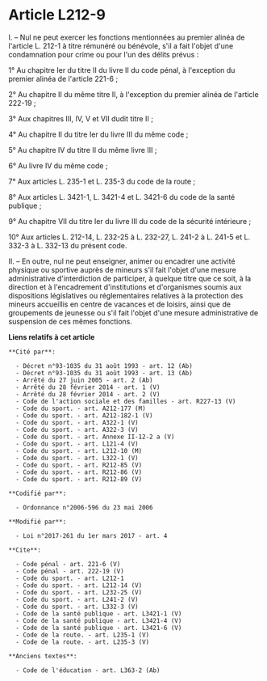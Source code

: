 # Article L212-9

I. – Nul ne peut exercer les fonctions mentionnées au premier alinéa de l'article L. 212-1 à titre rémunéré ou bénévole, s'il
a fait l'objet d'une condamnation pour crime ou pour l'un des délits prévus : 

1° Au chapitre Ier du titre II du livre II du code pénal, à l'exception du premier alinéa de l'article 221-6 ; 

2° Au chapitre II du même titre II, à l'exception du premier alinéa de l'article 222-19 ; 

3° Aux chapitres III, IV, V et VII dudit titre II ; 

4° Au chapitre II du titre Ier du livre III du même code ; 

5° Au chapitre IV du titre II du même livre III ; 

6° Au livre IV du même code ; 

7° Aux articles L. 235-1 et L. 235-3 du code de la route ; 

8° Aux articles L. 3421-1, L. 3421-4 et L. 3421-6 du code de la santé publique ; 

9° Au chapitre VII du titre Ier du livre III du code de la sécurité intérieure ; 

10° Aux articles L. 212-14, L. 232-25 à L. 232-27, L. 241-2 à L. 241-5 et L. 332-3 à L. 332-13 du présent code. 

II. – En outre, nul ne peut enseigner, animer ou encadrer une activité physique ou sportive auprès de mineurs s'il fait
l'objet d'une mesure administrative d'interdiction de participer, à quelque titre que ce soit, à la direction et à
l'encadrement d'institutions et d'organismes soumis aux dispositions législatives ou réglementaires relatives à la protection
des mineurs accueillis en centre de vacances et de loisirs, ainsi que de groupements de jeunesse ou s'il fait l'objet d'une
mesure administrative de suspension de ces mêmes fonctions.

**Liens relatifs à cet article**

	**Cité par**:

	  - Décret n°93-1035 du 31 août 1993 - art. 12 (Ab)
	  - Décret n°93-1035 du 31 août 1993 - art. 13 (Ab)
	  - Arrêté du 27 juin 2005 - art. 2 (Ab)
	  - Arrêté du 28 février 2014 - art. 1 (V)
	  - Arrêté du 28 février 2014 - art. 2 (V)
	  - Code de l'action sociale et des familles - art. R227-13 (V)
	  - Code du sport. - art. A212-177 (M)
	  - Code du sport. - art. A212-182-1 (V)
	  - Code du sport. - art. A322-1 (V)
	  - Code du sport. - art. A322-3 (V)
	  - Code du sport. - art. Annexe II-12-2 a (V)
	  - Code du sport. - art. L121-4 (V)
	  - Code du sport. - art. L212-10 (M)
	  - Code du sport. - art. L322-1 (V)
	  - Code du sport. - art. R212-85 (V)
	  - Code du sport. - art. R212-86 (V)
	  - Code du sport. - art. R212-89 (V)

	**Codifié par**:

	  - Ordonnance n°2006-596 du 23 mai 2006

	**Modifié par**:

	  - Loi n°2017-261 du 1er mars 2017 - art. 4

	**Cite**:

	  - Code pénal - art. 221-6 (V)
	  - Code pénal - art. 222-19 (V)
	  - Code du sport. - art. L212-1
	  - Code du sport. - art. L212-14 (V)
	  - Code du sport. - art. L232-25 (V)
	  - Code du sport. - art. L241-2 (V)
	  - Code du sport. - art. L332-3 (V)
	  - Code de la santé publique - art. L3421-1 (V)
	  - Code de la santé publique - art. L3421-4 (V)
	  - Code de la santé publique - art. L3421-6 (V)
	  - Code de la route. - art. L235-1 (V)
	  - Code de la route. - art. L235-3 (V)

	**Anciens textes**:

	  - Code de l'éducation - art. L363-2 (Ab)
